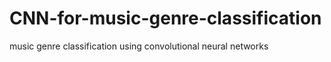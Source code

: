 # CNN-for-music-genre-classification
music genre classification using convolutional neural networks
